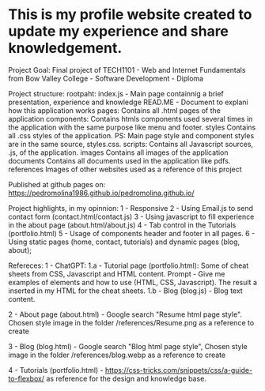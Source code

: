 # This is my profile website created to update my experience and share knowledgement.

Project Goal: 
Final project of TECH1101 - Web and Internet Fundamentals from Bow Valley College - Software Development - Diploma

Project structure:
rootpaht: 
    index.js - Main page containnig a brief presentation, experience and knowledge
    READ.ME - Document to explani how this application works
pages: 
    Contains all .html pages of the application
components:
    Contains htmls components used several times in the application with the same purpose like menu and footer. 
styles
    Contains all .css styles of the application. 
    PS: Main page style and component styles are in the same source, styles.css. 
scripts:
    Contains all Javascript sources, .js, of the application.
images
    Contains all images of the application
documents
    Contains all documents used in the application like pdfs.
references
    Images of other websites used as a reference of this project


Published at github pages on: https://pedromolina1986.github.io/pedromolina.github.io/


Project highlights, in my opinnion:
1 - Responsive
2 - Using Email.js to send contact form (contact.html/contact.js)
3 - Using javascript to fill experience in the about page (about.html/about.js)
4 - Tab control in the Tutorials (portfolio.html)
5 - Usage of components header and footer in all pages.
6 - Using static pages (home, contact, tutorials) and dynamic pages (blog, about);

Refereces:
1 - ChatGPT: 
1.a -  Tutorial page (portfolio.html): Some of cheat sheets from CSS, Javascript and HTML content. Prompt - Give me examples of elements and how to use (HTML, CSS, Javascript). The result a inserted in my HTML for the cheat sheets.
1.b - Blog (blog.js) - Blog text content.

2 - About page (about.html) - Google search "Resume html page style". Chosen style image in the folder /references/Resume.png as a reference to create

3 - Blog (blog.html) - Google search "Blog html page style", Chosen style image in the folder /references/blog.webp as a reference to create

 4 - Tutorials (portfolio.html) - https://css-tricks.com/snippets/css/a-guide-to-flexbox/ as reference for the design and knowledge base.

